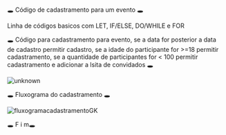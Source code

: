 🕳 Código de cadastramento para um evento 🕳

Linha de códigos basicos com LET, IF/ELSE, DO/WHILE e FOR

🕳 Código para cadastramento para evento, se a data for posterior a data de cadastro permitir cadastro, se a idade do participante for >=18 permitir cadastramento, se a quantidade de participantes for < 100 permitir cadastramento e adicionar a lsita de convidados 🕳

![unknown](https://user-images.githubusercontent.com/106829052/184783272-2c98499b-3de3-4241-8f7d-9bd8d145af97.jpg)

🕳 Fluxograma do cadastramento 🕳

![fluxogramacadastramentoGK](https://user-images.githubusercontent.com/106829052/183607808-b3560bd6-88e6-413e-9f9e-9b87ea060e5b.jpg)

🕳 F                      i                      m🕳                                       

